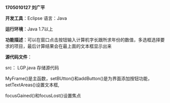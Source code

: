 **1705010127 刘广平**

**开发工具**：Eclipse    语言：Java

**运行环境**：Java 1.7以上

**功能描述**：可以在窗口点击按钮输入计算机字长跟所求年份的数值，多选框选择要求的项目，最后计算结果会在最上面的文本框显示出来

**源代码文件**：

src： LGP.java 存储源代码

MyFrame()是主函数，setBUtton()和addButton()是为界面添加按钮功能，setTextAreas()设置文本框,

focusGained()和focusLost()设置焦点